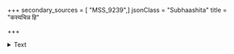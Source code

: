 +++
secondary_sources = [ "MSS_9239",]
jsonClass = "Subhaashita"
title = "कस्यचिन्न हि"

+++

<details><summary>Text</summary>

कस्यचिन्न हि दुर्बुद्धेश् छन्दतो जायते मतिः।  
यादृशं कुरुते कर्म तादृशं फलमश्नुते॥
</details>
